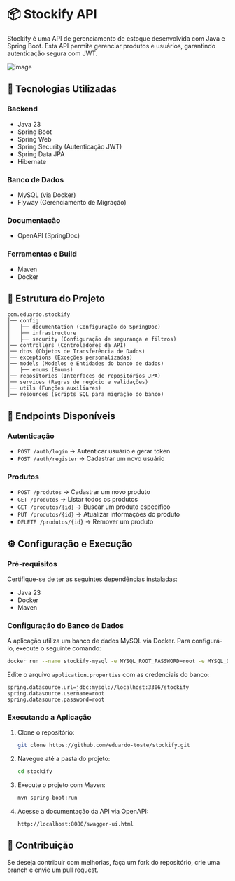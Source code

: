 # 📦 Stockify API

Stockify é uma API de gerenciamento de estoque desenvolvida com Java e Spring Boot. Esta API permite gerenciar produtos e usuários, garantindo autenticação segura com JWT.

![image](https://github.com/user-attachments/assets/31d36a60-e2c1-4ff1-8e6a-8ebe1a1c5f11)

## 🚀 Tecnologias Utilizadas

### Backend
- Java 23
- Spring Boot
- Spring Web
- Spring Security (Autenticação JWT)
- Spring Data JPA
- Hibernate

### Banco de Dados
- MySQL (via Docker)
- Flyway (Gerenciamento de Migração)

### Documentação
- OpenAPI (SpringDoc)

### Ferramentas e Build
- Maven
- Docker

## 📂 Estrutura do Projeto

```
com.eduardo.stockify
│── config
│   ├── documentation (Configuração do SpringDoc)
│   ├── infrastructure
│   ├── security (Configuração de segurança e filtros)
│── controllers (Controladores da API)
│── dtos (Objetos de Transferência de Dados)
│── exceptions (Exceções personalizadas)
│── models (Modelos e Entidades do banco de dados)
│   ├── enums (Enums)
│── repositories (Interfaces de repositórios JPA)
│── services (Regras de negócio e validações)
│── utils (Funções auxiliares)
│── resources (Scripts SQL para migração do banco)
```

## 📌 Endpoints Disponíveis

### Autenticação
- `POST /auth/login` → Autenticar usuário e gerar token
- `POST /auth/register` → Cadastrar um novo usuário

### Produtos
- `POST /produtos` → Cadastrar um novo produto
- `GET /produtos` → Listar todos os produtos
- `GET /produtos/{id}` → Buscar um produto específico
- `PUT /produtos/{id}` → Atualizar informações do produto
- `DELETE /produtos/{id}` → Remover um produto

## ⚙️ Configuração e Execução

### Pré-requisitos
Certifique-se de ter as seguintes dependências instaladas:
- Java 23
- Docker
- Maven

### Configuração do Banco de Dados
A aplicação utiliza um banco de dados MySQL via Docker. Para configurá-lo, execute o seguinte comando:
```sh
docker run --name stockify-mysql -e MYSQL_ROOT_PASSWORD=root -e MYSQL_DATABASE=stockify -p 3306:3306 -d mysql:latest
```
Edite o arquivo `application.properties` com as credenciais do banco:
```properties
spring.datasource.url=jdbc:mysql://localhost:3306/stockify
spring.datasource.username=root
spring.datasource.password=root
```

### Executando a Aplicação
1. Clone o repositório:
   ```sh
   git clone https://github.com/eduardo-toste/stockify.git
   ```
2. Navegue até a pasta do projeto:
   ```sh
   cd stockify
   ```
3. Execute o projeto com Maven:
   ```sh
   mvn spring-boot:run
   ```
4. Acesse a documentação da API via OpenAPI:
   ```
   http://localhost:8080/swagger-ui.html
   ```

## 🤝 Contribuição
Se deseja contribuir com melhorias, faça um fork do repositório, crie uma branch e envie um pull request.
